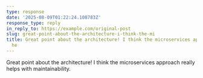```yaml
---
type: response
date: '2025-08-09T01:22:24.108783Z'
response_type: reply
in_reply_to: https://example.com/original-post
slug: great-point-about-the-architecture-i-think-the-mi
title: Great point about the architecture! I think the microservices approach really
  he
---
```


Great point about the architecture! I think the microservices approach really helps with maintainability.